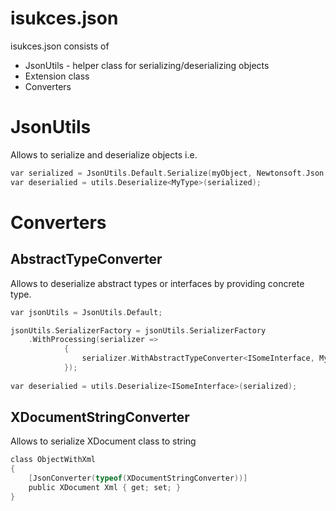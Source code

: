 isukces.json
======

isukces.json consists of

 - JsonUtils - helper class for serializing/deserializing objects
 - Extension class
 - Converters

# JsonUtils #

Allows to serialize and deserialize objects i.e.

```c
var serialized = JsonUtils.Default.Serialize(myObject, Newtonsoft.Json.Formatting.Indented);
var deserialied = utils.Deserialize<MyType>(serialized);
```

# Converters #


## AbstractTypeConverter ##

Allows to deserialize abstract types or interfaces by providing concrete type.

```c
var jsonUtils = JsonUtils.Default;

jsonUtils.SerializerFactory = jsonUtils.SerializerFactory
    .WithProcessing(serializer =>
            {
                serializer.WithAbstractTypeConverter<ISomeInterface, MyImplementation>();
            });
            
var deserialied = utils.Deserialize<ISomeInterface>(serialized);            
```

## XDocumentStringConverter ##

Allows to serialize XDocument class to string

```c
class ObjectWithXml
{
    [JsonConverter(typeof(XDocumentStringConverter))]
    public XDocument Xml { get; set; }
}
```

